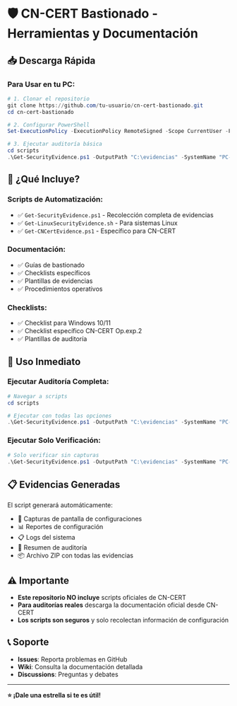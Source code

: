 # 🛡️ CN-CERT Bastionado - Herramientas y Documentación

## 📥 Descarga Rápida

### **Para Usar en tu PC:**

```powershell
# 1. Clonar el repositorio
git clone https://github.com/tu-usuario/cn-cert-bastionado.git
cd cn-cert-bastionado

# 2. Configurar PowerShell
Set-ExecutionPolicy -ExecutionPolicy RemoteSigned -Scope CurrentUser -Force

# 3. Ejecutar auditoría básica
cd scripts
.\Get-SecurityEvidence.ps1 -OutputPath "C:\evidencias" -SystemName "PC-001" -AuditorName "Tu Nombre" -IncludeScreenshots
```

## 🎯 ¿Qué Incluye?

### **Scripts de Automatización:**
- ✅ `Get-SecurityEvidence.ps1` - Recolección completa de evidencias
- ✅ `Get-LinuxSecurityEvidence.sh` - Para sistemas Linux
- ✅ `Get-CNCertEvidence.ps1` - Específico para CN-CERT

### **Documentación:**
- ✅ Guías de bastionado
- ✅ Checklists específicos
- ✅ Plantillas de evidencias
- ✅ Procedimientos operativos

### **Checklists:**
- ✅ Checklist para Windows 10/11
- ✅ Checklist específico CN-CERT Op.exp.2
- ✅ Plantillas de auditoría

## 🚀 Uso Inmediato

### **Ejecutar Auditoría Completa:**
```powershell
# Navegar a scripts
cd scripts

# Ejecutar con todas las opciones
.\Get-SecurityEvidence.ps1 -OutputPath "C:\evidencias" -SystemName "PC-001" -AuditorName "Juan Pérez" -IncludeScreenshots -IncludeLogs
```

### **Ejecutar Solo Verificación:**
```powershell
# Solo verificar sin capturas
.\Get-SecurityEvidence.ps1 -OutputPath "C:\evidencias" -SystemName "PC-001" -AuditorName "Juan Pérez"
```

## 📋 Evidencias Generadas

El script generará automáticamente:
- 📸 Capturas de pantalla de configuraciones
- 📊 Reportes de configuración
- 📋 Logs del sistema
- 📄 Resumen de auditoría
- 📦 Archivo ZIP con todas las evidencias

## ⚠️ Importante

- **Este repositorio NO incluye** scripts oficiales de CN-CERT
- **Para auditorías reales** descarga la documentación oficial desde CN-CERT
- **Los scripts son seguros** y solo recolectan información de configuración

## 📞 Soporte

- **Issues**: Reporta problemas en GitHub
- **Wiki**: Consulta la documentación detallada
- **Discussions**: Preguntas y debates

---

**⭐ ¡Dale una estrella si te es útil!** 